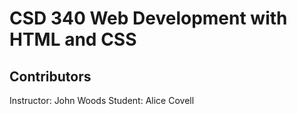 # CSD 340 Web Development with HTML and CSS
## Contributors
Instructor: John Woods
Student: Alice Covell
